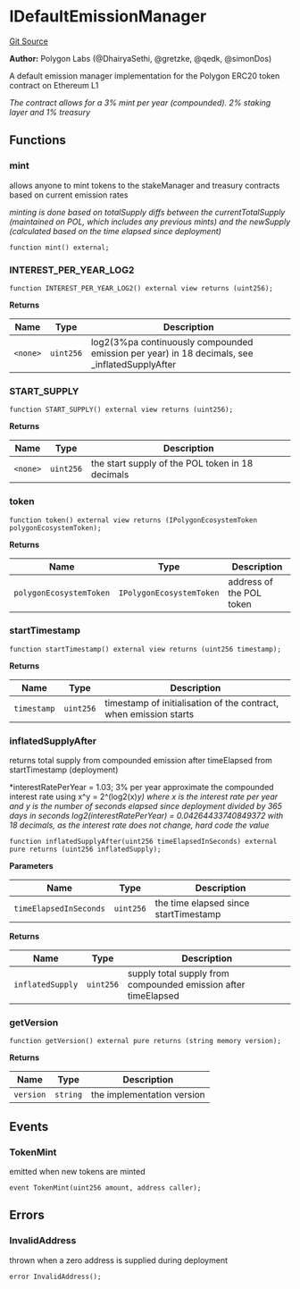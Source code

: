 # IDefaultEmissionManager
[Git Source](https://github.com/0xPolygon/pol-token/blob/4e60db3944f1f433beb163a74034e19c0fc68cf0/src/interfaces/IDefaultEmissionManager.sol)

**Author:**
Polygon Labs (@DhairyaSethi, @gretzke, @qedk, @simonDos)

A default emission manager implementation for the Polygon ERC20 token contract on Ethereum L1

*The contract allows for a 3% mint per year (compounded). 2% staking layer and 1% treasury*


## Functions
### mint

allows anyone to mint tokens to the stakeManager and treasury contracts based on current emission rates

*minting is done based on totalSupply diffs between the currentTotalSupply (maintained on POL, which includes any previous mints) and the newSupply (calculated based on the time elapsed since deployment)*


```solidity
function mint() external;
```

### INTEREST_PER_YEAR_LOG2


```solidity
function INTEREST_PER_YEAR_LOG2() external view returns (uint256);
```
**Returns**

|Name|Type|Description|
|----|----|-----------|
|`<none>`|`uint256`|log2(3%pa continuously compounded emission per year) in 18 decimals, see _inflatedSupplyAfter|


### START_SUPPLY


```solidity
function START_SUPPLY() external view returns (uint256);
```
**Returns**

|Name|Type|Description|
|----|----|-----------|
|`<none>`|`uint256`|the start supply of the POL token in 18 decimals|


### token


```solidity
function token() external view returns (IPolygonEcosystemToken polygonEcosystemToken);
```
**Returns**

|Name|Type|Description|
|----|----|-----------|
|`polygonEcosystemToken`|`IPolygonEcosystemToken`|address of the POL token|


### startTimestamp


```solidity
function startTimestamp() external view returns (uint256 timestamp);
```
**Returns**

|Name|Type|Description|
|----|----|-----------|
|`timestamp`|`uint256`|timestamp of initialisation of the contract, when emission starts|


### inflatedSupplyAfter

returns total supply from compounded emission after timeElapsed from startTimestamp (deployment)

*interestRatePerYear = 1.03; 3% per year
approximate the compounded interest rate using x^y = 2^(log2(x)*y)
where x is the interest rate per year and y is the number of seconds elapsed since deployment divided by 365 days in seconds
log2(interestRatePerYear) = 0.04264433740849372 with 18 decimals, as the interest rate does not change, hard code the value*


```solidity
function inflatedSupplyAfter(uint256 timeElapsedInSeconds) external pure returns (uint256 inflatedSupply);
```
**Parameters**

|Name|Type|Description|
|----|----|-----------|
|`timeElapsedInSeconds`|`uint256`|the time elapsed since startTimestamp|

**Returns**

|Name|Type|Description|
|----|----|-----------|
|`inflatedSupply`|`uint256`|supply total supply from compounded emission after timeElapsed|


### getVersion


```solidity
function getVersion() external pure returns (string memory version);
```
**Returns**

|Name|Type|Description|
|----|----|-----------|
|`version`|`string`|the implementation version|


## Events
### TokenMint
emitted when new tokens are minted


```solidity
event TokenMint(uint256 amount, address caller);
```

## Errors
### InvalidAddress
thrown when a zero address is supplied during deployment


```solidity
error InvalidAddress();
```

